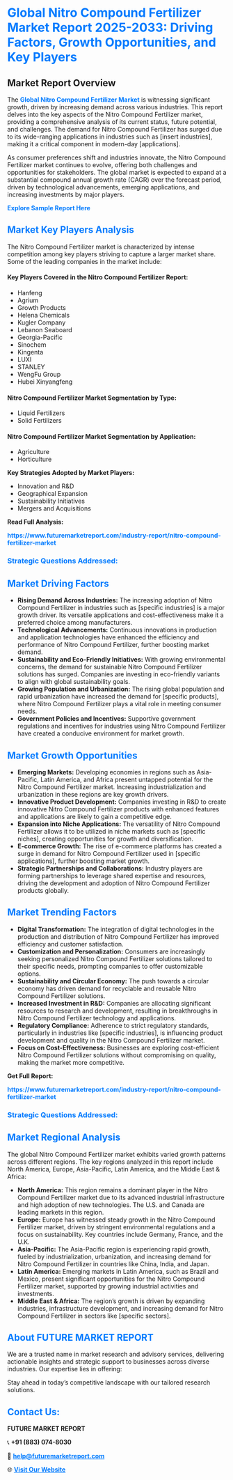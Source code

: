 <h1 style="color: #007BFF;">Global Nitro Compound Fertilizer Market Report 2025-2033: Driving Factors, Growth Opportunities, and Key Players</h1>

<section id="overview">
<h2>Market Report Overview</h2>
<p>The <a href="https://www.futuremarketreport.com/industry-report/nitro-compound-fertilizer-market" style="color: #007BFF; text-decoration: none;"><strong>Global Nitro Compound Fertilizer Market</strong></a> is witnessing significant growth, driven by increasing demand across various industries. This report delves into the key aspects of the Nitro Compound Fertilizer market, providing a comprehensive analysis of its current status, future potential, and challenges. The demand for Nitro Compound Fertilizer has surged due to its wide-ranging applications in industries such as [insert industries], making it a critical component in modern-day [applications].</p>
<p>As consumer preferences shift and industries innovate, the Nitro Compound Fertilizer market continues to evolve, offering both challenges and opportunities for stakeholders. The global market is expected to expand at a substantial compound annual growth rate (CAGR) over the forecast period, driven by technological advancements, emerging applications, and increasing investments by major players.</p>
</section>

<section id="overview">
<p><a href="https://www.futuremarketreport.com/request-sample/reportId=88199" style="color: #007BFF; text-decoration: none;"><strong>Explore Sample Report Here</strong></a></p>
</section>

<section id="key-players">
<h2 style="color: #007BFF;">Market Key Players Analysis</h2>
<p>The Nitro Compound Fertilizer market is characterized by intense competition among key players striving to capture a larger market share. Some of the leading companies in the market include:</p>
<h4>Key Players Covered in the Nitro Compound Fertilizer Report:</h4>
<ul><li>Hanfeng</li><li>Agrium</li><li>Growth Products</li><li>Helena Chemicals</li><li>Kugler Company</li><li>Lebanon Seaboard</li><li>Georgia-Pacific</li><li>Sinochem</li><li>Kingenta</li><li>LUXI</li><li>STANLEY</li><li>WengFu Group</li><li>Hubei Xinyangfeng</li></ul>
<h4>Nitro Compound Fertilizer Market Segmentation by Type:</h4>
<ul><li>Liquid Fertilizers</li><li>Solid Fertilizers</li></ul>

<h4>Nitro Compound Fertilizer Market Segmentation by Application:</h4>
<ul><li>Agriculture</li><li>Horticulture</li></ul>
<p><strong>Key Strategies Adopted by Market Players:</strong></p>
<ul>
<li>Innovation and R&D</li>
<li>Geographical Expansion</li>
<li>Sustainability Initiatives</li>
<li>Mergers and Acquisitions</li>
</ul>
</section>

<section>
<p><strong>Read Full Analysis: </strong></p><a href="https://www.futuremarketreport.com/industry-report/nitro-compound-fertilizer-market" style="color: #007BFF; text-decoration: none;"><strong>https://www.futuremarketreport.com/industry-report/nitro-compound-fertilizer-market</strong></a>
<h3 style="color: #007BFF;">Strategic Questions Addressed:</h3>
</section>

<section id="driving-factors">
<h2 style="color: #007BFF;">Market Driving Factors</h2>
<ul>
<li><strong>Rising Demand Across Industries:</strong> The increasing adoption of Nitro Compound Fertilizer in industries such as [specific industries] is a major growth driver. Its versatile applications and cost-effectiveness make it a preferred choice among manufacturers.</li>
<li><strong>Technological Advancements:</strong> Continuous innovations in production and application technologies have enhanced the efficiency and performance of Nitro Compound Fertilizer, further boosting market demand.</li>
<li><strong>Sustainability and Eco-Friendly Initiatives:</strong> With growing environmental concerns, the demand for sustainable Nitro Compound Fertilizer solutions has surged. Companies are investing in eco-friendly variants to align with global sustainability goals.</li>
<li><strong>Growing Population and Urbanization:</strong> The rising global population and rapid urbanization have increased the demand for [specific products], where Nitro Compound Fertilizer plays a vital role in meeting consumer needs.</li>
<li><strong>Government Policies and Incentives:</strong> Supportive government regulations and incentives for industries using Nitro Compound Fertilizer have created a conducive environment for market growth.</li>
</ul>
</section>

<section id="growth-opportunities">
<h2 style="color: #007BFF;">Market Growth Opportunities</h2>
<ul>
<li><strong>Emerging Markets:</strong> Developing economies in regions such as Asia-Pacific, Latin America, and Africa present untapped potential for the Nitro Compound Fertilizer market. Increasing industrialization and urbanization in these regions are key growth drivers.</li>
<li><strong>Innovative Product Development:</strong> Companies investing in R&D to create innovative Nitro Compound Fertilizer products with enhanced features and applications are likely to gain a competitive edge.</li>
<li><strong>Expansion into Niche Applications:</strong> The versatility of Nitro Compound Fertilizer allows it to be utilized in niche markets such as [specific niches], creating opportunities for growth and diversification.</li>
<li><strong>E-commerce Growth:</strong> The rise of e-commerce platforms has created a surge in demand for Nitro Compound Fertilizer used in [specific applications], further boosting market growth.</li>
<li><strong>Strategic Partnerships and Collaborations:</strong> Industry players are forming partnerships to leverage shared expertise and resources, driving the development and adoption of Nitro Compound Fertilizer products globally.</li>
</ul>
</section>

<section id="trending-factors">
<h2 style="color: #007BFF;">Market Trending Factors</h2>
<ul>
<li><strong>Digital Transformation:</strong> The integration of digital technologies in the production and distribution of Nitro Compound Fertilizer has improved efficiency and customer satisfaction.</li>
<li><strong>Customization and Personalization:</strong> Consumers are increasingly seeking personalized Nitro Compound Fertilizer solutions tailored to their specific needs, prompting companies to offer customizable options.</li>
<li><strong>Sustainability and Circular Economy:</strong> The push towards a circular economy has driven demand for recyclable and reusable Nitro Compound Fertilizer solutions.</li>
<li><strong>Increased Investment in R&D:</strong> Companies are allocating significant resources to research and development, resulting in breakthroughs in Nitro Compound Fertilizer technology and applications.</li>
<li><strong>Regulatory Compliance:</strong> Adherence to strict regulatory standards, particularly in industries like [specific industries], is influencing product development and quality in the Nitro Compound Fertilizer market.</li>
<li><strong>Focus on Cost-Effectiveness:</strong> Businesses are exploring cost-efficient Nitro Compound Fertilizer solutions without compromising on quality, making the market more competitive.</li>
</ul>
</section>

<section>
<p><strong>Get Full Report: </strong></p><a href="https://www.futuremarketreport.com/industry-report/nitro-compound-fertilizer-market" style="color: #007BFF; text-decoration: none;"><strong>https://www.futuremarketreport.com/industry-report/nitro-compound-fertilizer-market</strong></a>
<h3 style="color: #007BFF;">Strategic Questions Addressed:</h3>
</section>


<section id="regional-analysis">
<h2 style="color: #007BFF;">Market Regional Analysis</h2>
<p>The global Nitro Compound Fertilizer market exhibits varied growth patterns across different regions. The key regions analyzed in this report include North America, Europe, Asia-Pacific, Latin America, and the Middle East & Africa:</p>
<ul>
<li><strong>North America:</strong> This region remains a dominant player in the Nitro Compound Fertilizer market due to its advanced industrial infrastructure and high adoption of new technologies. The U.S. and Canada are leading markets in this region.</li>
<li><strong>Europe:</strong> Europe has witnessed steady growth in the Nitro Compound Fertilizer market, driven by stringent environmental regulations and a focus on sustainability. Key countries include Germany, France, and the U.K.</li>
<li><strong>Asia-Pacific:</strong> The Asia-Pacific region is experiencing rapid growth, fueled by industrialization, urbanization, and increasing demand for Nitro Compound Fertilizer in countries like China, India, and Japan.</li>
<li><strong>Latin America:</strong> Emerging markets in Latin America, such as Brazil and Mexico, present significant opportunities for the Nitro Compound Fertilizer market, supported by growing industrial activities and investments.</li>
<li><strong>Middle East & Africa:</strong> The region’s growth is driven by expanding industries, infrastructure development, and increasing demand for Nitro Compound Fertilizer in sectors like [specific sectors].</li>
</ul>
</section>

<footer>
<h2 style="color: #007BFF;">About FUTURE MARKET REPORT</h2>
<p>We are a trusted name in market research and advisory services, delivering actionable insights and strategic support to businesses across diverse industries. Our expertise lies in offering:</p>

<p>Stay ahead in today’s competitive landscape with our tailored research solutions.</p>

<h2 style="color: #007BFF;">Contact Us:</h2>
<p><strong>FUTURE MARKET REPORT</strong></p>
<p>📞 <strong>+91 (883) 074-8030</strong></p>
<p>📧 <strong><a href="mailto:help@futuremarketreport.com" style="color: #007BFF;">help@futuremarketreport.com</a></strong></p>
<p>🌐 <strong><a href="https://www.futuremarketreport.com/" style="color: #007BFF;">Visit Our Website</a></strong></p>
</footer>